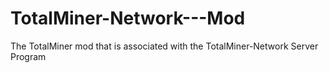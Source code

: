 # TotalMiner-Network---Mod

The TotalMiner mod that is associated with the TotalMiner-Network Server Program
